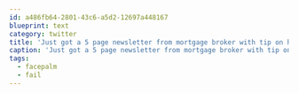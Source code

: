 ```yaml
---
id: a486fb64-2801-43c6-a5d2-12697a448167
blueprint: text
category: twitter
title: 'Just got a 5 page newsletter from mortgage broker with tip on how to save trees by switching to online bank statements #fail #facepalm'
caption: 'Just got a 5 page newsletter from mortgage broker with tip on how to save trees by switching to online bank statements <span class="hashtag hashtag_local">#<a href="http://tweettemp.darylchymko.ca/?tag=fail">fail</a> <span class="hashtag hashtag_local">#<a href="http://tweettemp.darylchymko.ca/?tag=facepalm">facepalm</a>'
tags:
  - facepalm
  - fail
---
```

